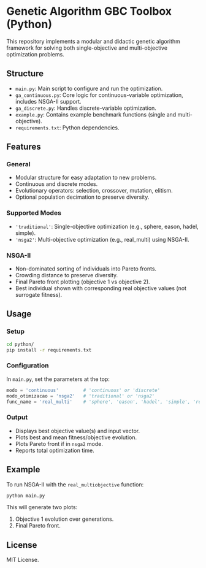 # Genetic Algorithm GBC Toolbox (Python)

This repository implements a modular and didactic genetic algorithm framework for solving both single-objective and multi-objective optimization problems.

## Structure

- `main.py`: Main script to configure and run the optimization.
- `ga_continuous.py`: Core logic for continuous-variable optimization, includes NSGA-II support.
- `ga_discrete.py`: Handles discrete-variable optimization.
- `example.py`: Contains example benchmark functions (single and multi-objective).
- `requirements.txt`: Python dependencies.

## Features

### General

- Modular structure for easy adaptation to new problems.
- Continuous and discrete modes.
- Evolutionary operators: selection, crossover, mutation, elitism.
- Optional population decimation to preserve diversity.

### Supported Modes

- `'traditional'`: Single-objective optimization (e.g., sphere, eason, hadel, simple).
- `'nsga2'`: Multi-objective optimization (e.g., real_multi) using NSGA-II.

### NSGA-II

- Non-dominated sorting of individuals into Pareto fronts.
- Crowding distance to preserve diversity.
- Final Pareto front plotting (objective 1 vs objective 2).
- Best individual shown with corresponding real objective values (not surrogate fitness).

## Usage

### Setup

```bash
cd python/
pip install -r requirements.txt
```

### Configuration

In `main.py`, set the parameters at the top:

```python
modo = 'continuous'         # 'continuous' or 'discrete'
modo_otimizacao = 'nsga2'   # 'traditional' or 'nsga2'
func_name = 'real_multi'    # 'sphere', 'eason', 'hadel', 'simple', 'real_multi'
```

### Output

- Displays best objective value(s) and input vector.
- Plots best and mean fitness/objective evolution.
- Plots Pareto front if in `nsga2` mode.
- Reports total optimization time.

## Example

To run NSGA-II with the `real_multiobjective` function:

```bash
python main.py
```

This will generate two plots:
1. Objective 1 evolution over generations.
2. Final Pareto front.

## License

MIT License.